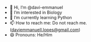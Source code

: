 - 👋 Hi, I’m @davi-emmanuel
- 👀 I’m interested in Biology
- 🌱 I’m currently learning Python
- 📫 How to reach me: Do not reach me. (daviemmanuell.lopes@gmail.com)
- 😄 Pronouns: He/Him


<!---
davi-emmanuel/davi-emmanuel is a ✨ special ✨ repository because its `README.md` (this file) appears on your GitHub profile.
You can click the Preview link to take a look at your changes.
--->
